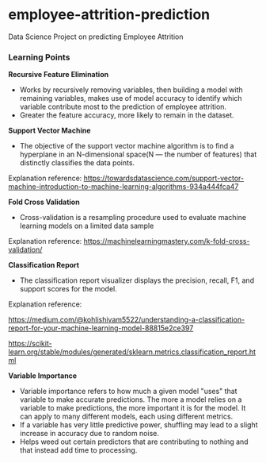 # employee-attrition-prediction
Data Science Project on predicting Employee Attrition

### Learning Points

**Recursive Feature Elimination**
* Works by recursively removing variables, then building a model with remaining variables, 
makes use of model accuracy to identify which variable contribute most to the prediction of employee attrition.
* Greater the feature accuracy, more likely to remain in the dataset.

**Support Vector Machine**
* The objective of the support vector machine algorithm is to find a hyperplane in an N-dimensional space(N — the number of features) that distinctly classifies the data points.

Explanation reference: https://towardsdatascience.com/support-vector-machine-introduction-to-machine-learning-algorithms-934a444fca47

**Fold Cross Validation**
* Cross-validation is a resampling procedure used to evaluate machine learning models on a limited data sample

Explanation reference: https://machinelearningmastery.com/k-fold-cross-validation/

**Classification Report**
* The classification report visualizer displays the precision, recall, F1, and support scores for the model.

Explanation reference:

https://medium.com/@kohlishivam5522/understanding-a-classification-report-for-your-machine-learning-model-88815e2ce397

https://scikit-learn.org/stable/modules/generated/sklearn.metrics.classification_report.html

**Variable Importance**
* Variable importance refers to how much a given model "uses" that variable to make accurate predictions. The more a model relies on a variable to make predictions, the more important it is for the model. It can apply to many different models, each using different metrics.
* If a variable has very little predictive power, shuffling may lead to a slight increase in accuracy due to random noise.
* Helps weed out certain predictors that are contributing to nothing and that instead add time to processing.
